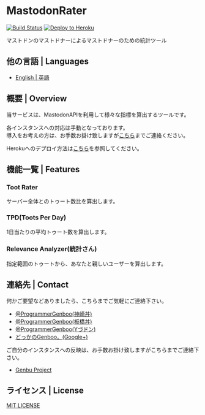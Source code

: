 # MastodonRater

[![Build Status](https://travis-ci.org/GenbuProject/MastodonRater.svg)](https://travis-ci.org/GenbuProject/MastodonRater-Nodejs)
[![Deploy to Heroku](https://www.herokucdn.com/deploy/button.svg)](https://heroku.com/deploy)

マストドンのマストドナーによるマストドナーのための統計ツール

## 他の言語 | Languages
* [English | 英語](/README.md)

## 概要 | Overview
当サービスは、MastodonAPIを利用して様々な指標を算出するツールです。

各インスタンスへの対応は手動となっております。<Br />
導入をお考えの方は、お手数お掛け致しますが[こちら](mailto:genbuproject@gmail.com)までご連絡ください。

Herokuへのデプロイ方法は[こちら](/DeployToHeroku.md)を参照してください。

## 機能一覧 | Features
### Toot Rater
サーバー全体とのトゥート数比を算出します。

### TPD(Toots Per Day)
1日当たりの平均トゥート数を算出します。

### Relevance Analyzer(統計さん)
指定範囲のトゥートから、あなたと親しいユーザーを算出します。

## 連絡先 | Contact
何かご要望などありましたら、こちらまでご気軽にご連絡下さい。
* [@ProgrammerGenboo(神崎丼)](https://knzk.me/@ProgrammerGenboo)
* [@ProgrammerGenboo(板橋丼)](https://itabashi.0j0.jp/@ProgrammerGenboo)
* [@ProgrammerGenboo(Yづドン)](https://mstdn.y-zu.org/@ProgrammerGenboo)
* [どっかのGenboo。(Google+)](https://plus.google.com/106666684430101995501)

ご自分のインスタンスへの反映は、お手数お掛け致しますがこちらまでご連絡下さい。
* [Genbu Project](mailto:genbuproject@gmail.com)

## ライセンス | License
[MIT LICENSE](/LICENSE)